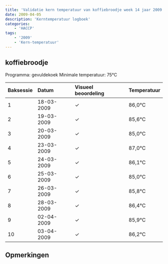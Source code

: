 ```yaml
---
title: 'Validatie kern temperatuur van koffiebroodje week 14 jaar 2009'
date: 2009-04-05
description: 'Kerntemperatuur logboek'
categories:
    - 'HACCP'
tags:
    - '2009'
    - 'Kern-temperatuur'
---
```


## koffiebroodje

Programma: gevuldekoek
Minimale temperatuur: 75°C

| Baksessie | Datum | Visueel beoordeling | Temperatuur |
|:---|:---|:---|:---|
| 1 | 18-03-2009 | &check; | 86,0°C |
| 2 | 19-03-2009 | &check; | 85,6°C |
| 3 | 20-03-2009 | &check; | 85,0°C |
| 4 | 23-03-2009 | &check; | 87,0°C |
| 5 | 24-03-2009 | &check; | 86,1°C |
| 6 | 25-03-2009 | &check; | 85,0°C |
| 7 | 26-03-2009 | &check; | 85,8°C |
| 8 | 28-03-2009 | &check; | 86,4°C |
| 9 | 02-04-2009 | &check; | 85,9°C |
| 10 | 03-04-2009 | &check; | 86,2°C |

## Opmerkingen


